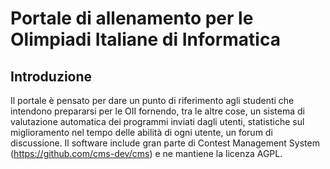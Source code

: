 Portale di allenamento per le Olimpiadi Italiane di Informatica
===============================================================


Introduzione
------------

Il portale è pensato per dare un punto di riferimento agli studenti
che intendono prepararsi per le OII fornendo, tra le altre cose, un
sistema di valutazione automatica dei programmi inviati dagli utenti,
statistiche sul miglioramento nel tempo delle abilità di ogni utente,
un forum di discussione. Il software include gran parte di Contest
Management System (<https://github.com/cms-dev/cms>) e ne mantiene la
licenza AGPL.
